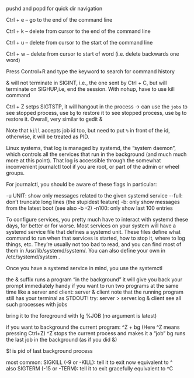pushd and popd for quick dir navigation

Ctrl + e – go to the end of the command line

Ctrl + k – delete from cursor to the end of the command line

Ctrl + u – delete from cursor to the start of the command line

Ctrl + w – delete from cursor to start of word (i.e. delete backwards one word)

Press Control+R and type the keyword to search for command history

& will not terminate in SIGINT, i.e., the one sent by Ctrl + C, but will terminate on SIGHUP,i.e, end the session. With nohup, have to use kill command

Ctrl + Z setps SIGTSTP, it will hangout in the process -> can use the `jobs` to see stopped process, use `bg` to restore it to see stopped process, use `bg` to restore it. Overall, very similar to gedit &

Note that `kill` accepts job id too, but need to put `%` in front of the id, otherwise, it will be treated as PID.

Linux systems, that log is managed by systemd, the “system daemon”, which controls all the services that run in the background (and much much more at this point). That log is accessible through the somewhat inconvenient journalctl tool if you are root, or part of the admin or wheel groups.

For journalctl, you should be aware of these flags in particular:

-u UNIT: show only messages related to the given systemd service
--full: don’t truncate long lines (the stupidest feature)
-b: only show messages from the latest boot (see also -b -2)
-n100: only show last 100 entries

To configure services, you pretty much have to interact with systemd these days, for better or for worse. Most services on your system will have a systemd service file that defines a systemd unit. These files define what command to run when that services is started, how to stop it, where to log things, etc. They’re usually not too bad to read, and you can find most of them in /usr/lib/systemd/system/. You can also define your own in /etc/systemd/system .

Once you have a systemd service in mind, you use the systemctl

the & suffix runs a program “in the background”
it will give you back your prompt immediately
handy if you want to run two programs at the same time like a server and client: server & client
note that the running program still has your terminal as STDOUT! try: server > server.log & client
see all such processes with jobs

bring it to the foreground with fg %JOB (no argument is latest)

if you want to background the current program: ^Z + bg (Here ^Z means pressing Ctrl+Z)
^Z stops the current process and makes it a “job”
bg runs the last job in the background (as if you did &)

$! is pid of last background process

most common: SIGKILL (-9 or -KILL): tell it to exit now equivalent to ^\
also SIGTERM (-15 or -TERM): tell it to exit gracefully equivalent to ^C
